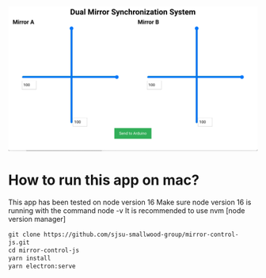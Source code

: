 ![Screenshot of app](./screenshot-of-app.png)

# How to run this app on mac?

This app has been tested on node version 16
Make sure node version 16 is running with the command
node -v
It is recommended to use nvm [node version manager]

```
git clone https://github.com/sjsu-smallwood-group/mirror-control-js.git
cd mirror-control-js
yarn install
yarn electron:serve
```
